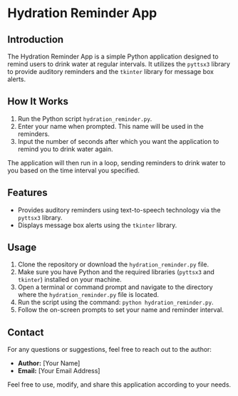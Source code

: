 # Hydration Reminder App

## Introduction

The Hydration Reminder App is a simple Python application designed to remind users to drink water at regular intervals. It utilizes the `pyttsx3` library to provide auditory reminders and the `tkinter` library for message box alerts.

## How It Works

1. Run the Python script `hydration_reminder.py`.
2. Enter your name when prompted. This name will be used in the reminders.
3. Input the number of seconds after which you want the application to remind you to drink water again.

The application will then run in a loop, sending reminders to drink water to you based on the time interval you specified.

## Features

- Provides auditory reminders using text-to-speech technology via the `pyttsx3` library.
- Displays message box alerts using the `tkinter` library.

## Usage

1. Clone the repository or download the `hydration_reminder.py` file.
2. Make sure you have Python and the required libraries (`pyttsx3` and `tkinter`) installed on your machine.
3. Open a terminal or command prompt and navigate to the directory where the `hydration_reminder.py` file is located.
4. Run the script using the command: `python hydration_reminder.py`.
5. Follow the on-screen prompts to set your name and reminder interval.

## Contact

For any questions or suggestions, feel free to reach out to the author:

- **Author:** [Your Name]
- **Email:** [Your Email Address]

Feel free to use, modify, and share this application according to your needs.

